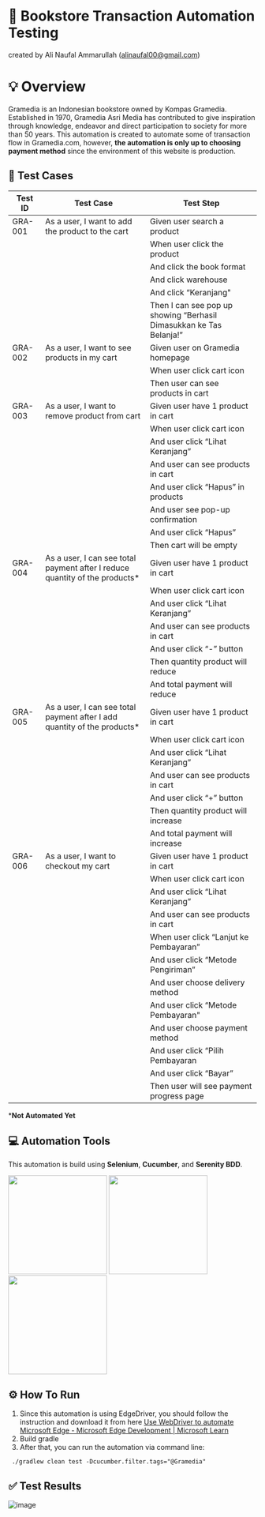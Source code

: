 # 📖 Bookstore Transaction Automation Testing
created by Ali Naufal Ammarullah (alinaufal00@gmail.com)

# 💡 Overview
Gramedia is an Indonesian bookstore owned by Kompas Gramedia. Established in 1970, Gramedia Asri Media has contributed to give inspiration through knowledge, endeavor and direct participation to society for more than 50 years. This automation is created to automate some of transaction flow in Gramedia.com, however, **the automation is only up to choosing payment method** since the environment of this website is production.

## 📄 Test Cases

|Test ID|Test Case| Test Step |
|--|--|--|
|GRA-001| As a user, I want to add the product to the cart | Given user search a product|
|| | When user click the product |
|| | And click the book format |
|| | And click warehouse |
|| | And click “Keranjang"|
|| | Then I can see pop up showing “Berhasil Dimasukkan ke Tas Belanja!” |
|GRA-002| As a user, I want to see products in my cart| Given user on Gramedia homepage|
|| | When user click cart icon |
|| | Then user can see products in cart|
|GRA-003| As a user, I want to remove product from cart| Given user have 1 product in cart|
|| | When user click cart icon |
|| | And user click “Lihat Keranjang”|
|| | And user can see products in cart|
|| | And user click “Hapus” in products|
|| | And user see pop-up confirmation|
|| | And user click “Hapus”|
|| | Then cart will be empty|
|GRA-004| As a user, I can see total payment after I reduce quantity of the products*| Given user have 1 product in cart|
|| | When user click cart icon |
|| | And user click “Lihat Keranjang”|
|| | And user can see products in cart|
|| | And user click “-” button|
|| | Then quantity product will reduce|
|| | And total payment will reduce|
|GRA-005| As a user, I can see total payment after I add quantity of the products*| Given user have 1 product in cart|
|| | When user click cart icon |
|| | And user click “Lihat Keranjang”|
|| | And user can see products in cart|
|| | And user click “+” button|
|| | Then quantity product will increase|
|| | And total payment will increase|
|GRA-006| As a user, I want to checkout my cart| Given user have 1 product in cart|
|| | When user click cart icon |
|| | And user click “Lihat Keranjang”|
|| | And user can see products in cart|
|| | When user click “Lanjut ke Pembayaran”|
|| | And user click “Metode Pengiriman”|
|| | And user choose delivery method|
|| | And user click “Metode Pembayaran"|
|| | And user choose payment method|
|| | And user click “Pilih Pembayaran|
|| | And user click “Bayar”|
|| | Then user will see payment progress page|

***Not Automated Yet**

## 💻 Automation Tools
This automation is build using **Selenium**, **Cucumber**, and **Serenity BDD**.

<img src="https://upload.wikimedia.org/wikipedia/commons/d/d5/Selenium_Logo.png" width="200"> <img src="https://cdn.freebiesupply.com/logos/large/2x/cucumber-logo-svg-vector.svg" width="200"> <img src="https://avatars.githubusercontent.com/u/9455201?s=280&v=4" width="200">

## ⚙️ How To Run

1. Since this automation is using EdgeDriver, you should follow the instruction and download it from here [Use WebDriver to automate Microsoft Edge - Microsoft Edge Development | Microsoft Learn](https://learn.microsoft.com/en-us/microsoft-edge/webdriver-chromium/?tabs=c-sharp)
2. Build gradle
3. After that, you can run the automation via command line:
```
 ./gradlew clean test -Dcucumber.filter.tags="@Gramedia"
```

## ✅ Test Results
![image](https://github.com/caresomebody/Gramedia-Trx-Testing/assets/48080443/5fd76340-00cf-4d53-995b-d8e79676c692)

